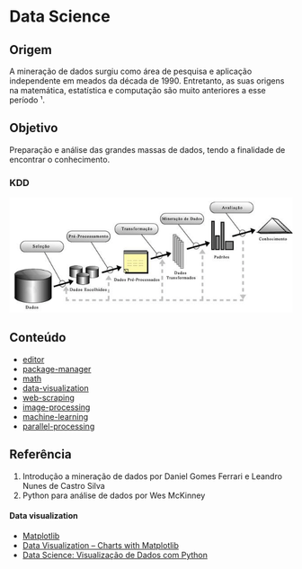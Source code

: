 # Data Science

## Origem
A mineração de dados surgiu como área de pesquisa e aplicação independente em meados da década de 1990. 
Entretanto, as suas origens na matemática, estatística e computação são muito
anteriores a esse período ¹. 

## Objetivo
Preparação e análise das grandes massas de dados, tendo a finalidade de encontrar o conhecimento.

### KDD 
<p align="center">
    <img src="img/kdd-pt.png">
</p>


## Conteúdo
* [editor](https://github.com/codinginbrazil/data-science/blob/main/doc/editor.md)             
* [package-manager](https://github.com/codinginbrazil/data-science/blob/main/doc/package-manager.md)  
* [math](https://github.com/codinginbrazil/data-science/blob/main/doc/math.md)             
* [data-visualization](https://github.com/codinginbrazil/data-science/blob/main/doc/data-visualization.md)  
* [web-scraping](https://github.com/codinginbrazil/data-science/blob/main/doc/web-scraping.md)
* [image-processing](https://github.com/codinginbrazil/data-science/blob/main/doc/image-processing.md)  
* [machine-learning](https://github.com/codinginbrazil/data-science/blob/main/doc/machine-learning.md) 
* [parallel-processing](https://github.com/codinginbrazil/data-science/blob/main/doc/parallel-processing.md)

## Referência

1. Introdução a mineração de dados por Daniel Gomes Ferrari e Leandro Nunes de Castro Silva
2. Python para análise de dados por Wes McKinney
#### Data visualization
* [Matplotlib](https://matplotlib.org/api/_as_gen/matplotlib.pyplot.plot.html)
* [Data Visualization – Charts with Matplotlib](https://petamind.com/data-visualization-matplotlib-python-chart/)
* [Data Science: Visualização de Dados com Python](https://www.udemy.com/course/visualizacao-de-dados-com-python/)
